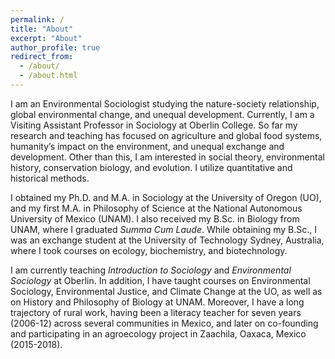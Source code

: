 ```yaml
---
permalink: /
title: "About"
excerpt: "About"
author_profile: true
redirect_from: 
  - /about/
  - /about.html
---
```


I am an Environmental Sociologist studying the nature-society relationship, global environmental change, and unequal development. Currently, I am a Visiting Assistant Professor in Sociology at Oberlin College. So far my research and teaching has focused on agriculture and global food systems, humanity’s impact on the environment, and unequal exchange and development. Other than this, I am interested in social theory, environmental history, conservation biology, and evolution. I utilize quantitative and historical methods.

I obtained my Ph.D. and M.A. in Sociology at the University of Oregon (UO), and my first M.A. in Philosophy of Science at the National Autonomous University of Mexico (UNAM). I also received my B.Sc. in Biology from UNAM, where I graduated _Summa Cum Laude_. While obtaining my B.Sc., I was an exchange student at the University of Technology Sydney, Australia, where I took courses on ecology, biochemistry, and biotechnology.

I am currently teaching _Introduction to Sociology_ and _Environmental Sociology_ at Oberlin. In addition, I have taught courses on Environmental Sociology, Environmental Justice, and Climate Change at the UO, as well as on History and Philosophy of Biology at UNAM. Moreover, I have a long trajectory of rural work, having been a literacy teacher for seven years (2006-12) across several communities in Mexico, and later on co-founding and participating in an agroecology project in Zaachila, Oaxaca, Mexico (2015-2018).

